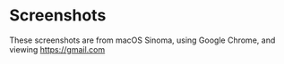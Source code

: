 # Screenshots

These screenshots are from macOS Sinoma, using Google Chrome, and viewing https://gmail.com